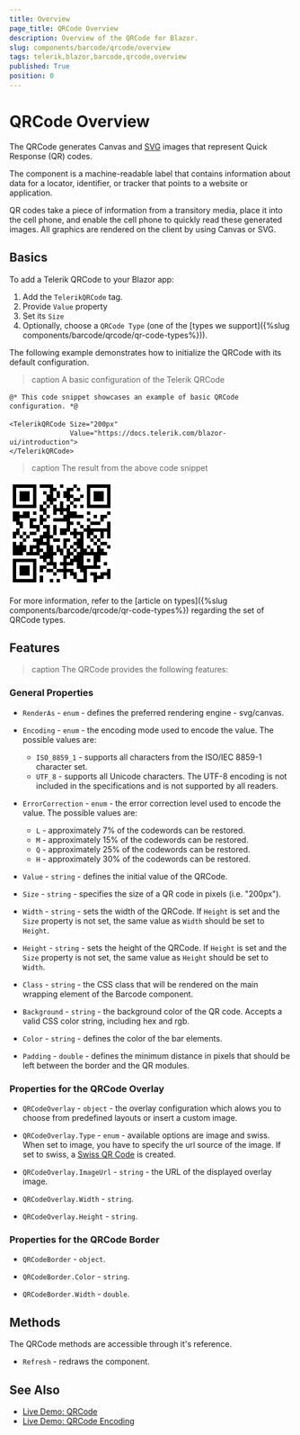 ```yaml
---
title: Overview
page_title: QRCode Overview
description: Overview of the QRCode for Blazor.
slug: components/barcode/qrcode/overview
tags: telerik,blazor,barcode,qrcode,overview
published: True
position: 0
---
```


# QRCode Overview

The QRCode generates Canvas and [SVG](https://www.w3.org/Graphics/SVG/) images that represent Quick Response (QR) codes.

The component is a machine-readable label that contains information about data for a locator, identifier, or tracker that points to a website or application.

QR codes take a piece of information from a transitory media, place it into the cell phone, and enable the cell phone to quickly read these generated images. All graphics are rendered on the client by using Canvas or SVG.

## Basics

To add a Telerik QRCode to your Blazor app:

1. Add the `TelerikQRCode` tag.
1. Provide `Value` property
1. Set its `Size`
1. Optionally, choose a `QRCode Type` (one of the [types we support]({%slug  components/barcode/qrcode/qr-code-types%})).

The following example demonstrates how to initialize the QRCode with its default configuration.

>caption A basic configuration of the Telerik QRCode

````CSHTML
@* This code snippet showcases an example of basic QRCode configuration. *@

<TelerikQRCode Size="200px"
               Value="https://docs.telerik.com/blazor-ui/introduction">
</TelerikQRCode>
````

>caption The result from the above code snippet

![](images/qrcode-basic-configuration.png)

For more information, refer to the [article on types]({%slug  components/barcode/qrcode/qr-code-types%}) regarding the set of QRCode types.

## Features

>caption The QRCode provides the following features:

### General Properties

* `RenderAs` - `enum` - defines the preferred rendering engine - svg/canvas.

* `Encoding` - `enum` - the encoding mode used to encode the value. The possible values are:
    * `ISO_8859_1` - supports all characters from the ISO/IEC 8859-1 character set.
    * `UTF_8` - supports all Unicode characters. The UTF-8 encoding is not included in the specifications and is not supported by all readers.

* `ErrorCorrection` - `enum` - the error correction level used to encode the value. The possible values are:
    * `L` - approximately 7% of the codewords can be restored.
    * `M` - approximately 15% of the codewords can be restored.
    * `Q` - approximately 25% of the codewords can be restored.
    * `H` - approximately 30% of the codewords can be restored.

* `Value` - `string` - defines the initial value of the QRCode.

* `Size` - `string` - specifies the size of a QR code in pixels (i.e. "200px").

* `Width` - `string` - sets the width of the QRCode. If `Height` is set and the `Size` property is not set, the same value as `Width` should be set to `Height`.

* `Height` - `string` - sets the height of the QRCode. If `Height` is set and the `Size` property is not set, the same value as `Height` should be set to `Width`.

* `Class` - `string` - the CSS class that will be rendered on the main wrapping element of the Barcode component.

* `Background` - `string` - the background color of the QR code. Accepts a valid CSS color string, including hex and rgb.

* `Color` - `string` - defines the color of the bar elements.

* `Padding` - `double` - defines the minimum distance in pixels that should be left between the border and the QR modules.

### Properties for the QRCode Overlay

* `QRCodeOverlay` - `object` - the overlay configuration which alows you to choose from predefined layouts or insert a custom image.

* `QRCodeOverlay.Type` - `enum` - available options are image and swiss. When set to image, you have to specify the url source of the image. If set to swiss, a [Swiss QR Code](https://blog.xsuite.com/en/swiss-qr-code#:~:text=This%20QR%20code%20is%20called,(e.g.%20in%20PDF%20format).) is created.

* `QRCodeOverlay.ImageUrl` - `string` - the URL of the displayed overlay image.

* `QRCodeOverlay.Width` - `string`.

* `QRCodeOverlay.Height` - `string`.

### Properties for the QRCode Border

* `QRCodeBorder` - `object`.

* `QRCodeBorder.Color` - `string`.

* `QRCodeBorder.Width` - `double`.

## Methods

The QRCode methods are accessible through it's reference.

* `Refresh` - redraws the component.

## See Also

  * [Live Demo: QRCode](https://demos.telerik.com/blazor-ui/qrcode/overview)
  * [Live Demo: QRCode Encoding](https://demos.telerik.com/blazor-ui/barcode/qrcode/encoding)